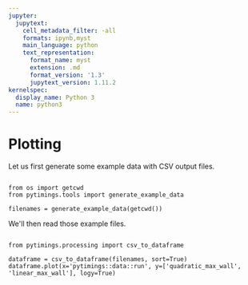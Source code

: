 ```yaml
---
jupyter:
  jupytext:
    cell_metadata_filter: -all
    formats: ipynb,myst
    main_language: python
    text_representation:
      format_name: myst
      extension: .md
      format_version: '1.3'
      jupytext_version: 1.11.2
kernelspec:
  display_name: Python 3
  name: python3
---
```


Plotting
===========


Let us first generate some example data with CSV output files.

```{code-cell}

from os import getcwd
from pytimings.tools import generate_example_data

filenames = generate_example_data(getcwd())

```

We'll then read those example files.

```{code-cell}

from pytimings.processing import csv_to_dataframe

dataframe = csv_to_dataframe(filenames, sort=True)
dataframe.plot(x='pytimings::data::run', y=['quadratic_max_wall', 'linear_max_wall'], logy=True)
```
